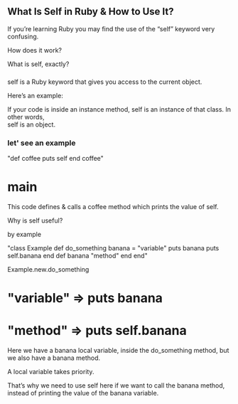 ## What Is Self in Ruby & How to Use It?

If you’re learning Ruby you may find the use of the “self” keyword very confusing.<br/>

How does it work?<br/>

What is self, exactly?<br/>

###

self is a Ruby keyword that gives you access to the current object.<br/>

Here’s an example:<br/>

If your code is inside an instance method, self is an instance of that class. In other words, <br/>
self is an object.

### let' see an example

"def coffee
  puts self
end
coffee"
# main<br/>

This code defines & calls a coffee method which prints the value of self.<br/>

Why is self useful?<br/>

by example<br/>

"class Example
  def do_something
    banana = "variable"
    puts banana
    puts self.banana
  end
  def banana
    "method"
  end
end"

Example.new.do_something<br/>
# "variable"  => puts banana <br/>
# "method"    => puts self.banana <br/>

Here we have a banana local variable, inside the do_something method, but we also have a banana method.<br/>

A local variable takes priority.<br/>

That’s why we need to use self here if we want to call the banana method, instead of printing the value of the banana variable.<br/>
